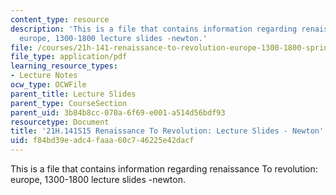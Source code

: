 ```yaml
---
content_type: resource
description: 'This is a file that contains information regarding renaissance To revolution:
  europe, 1300-1800 lecture slides -newton.'
file: /courses/21h-141-renaissance-to-revolution-europe-1300-1800-spring-2015/f84bd39eadc4faaa60c746225e42dacf_MIT21H_141S15_Newton.pdf
file_type: application/pdf
learning_resource_types:
- Lecture Notes
ocw_type: OCWFile
parent_title: Lecture Slides
parent_type: CourseSection
parent_uid: 3b84b8cc-070a-6f69-e001-a514d56bdf93
resourcetype: Document
title: '21H.141S15 Renaissance To Revolution: Lecture Slides - Newton'
uid: f84bd39e-adc4-faaa-60c7-46225e42dacf
---
```

This is a file that contains information regarding renaissance To revolution: europe, 1300-1800 lecture slides -newton.